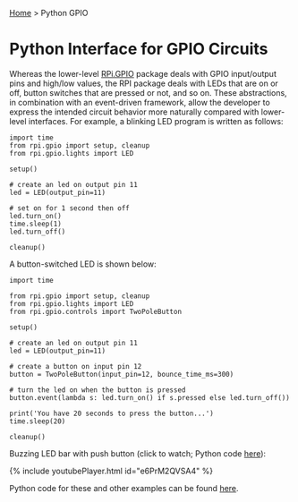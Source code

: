 [Home](../index.md) > Python GPIO

# Python Interface for GPIO Circuits
Whereas the lower-level [RPi.GPIO](https://pypi.org/project/RPi.GPIO/) package deals with GPIO input/output pins and 
high/low values, the RPI package deals with LEDs that are on or off, button switches that are pressed or not, and so on. 
These abstractions, in combination with an event-driven framework, allow the developer to express the intended circuit 
behavior more naturally compared with lower-level interfaces. For example, a blinking LED program is written as follows:
```
import time
from rpi.gpio import setup, cleanup
from rpi.gpio.lights import LED

setup()

# create an led on output pin 11
led = LED(output_pin=11)

# set on for 1 second then off
led.turn_on()
time.sleep(1)
led.turn_off()

cleanup()
```
A button-switched LED is shown below:

```
import time

from rpi.gpio import setup, cleanup
from rpi.gpio.lights import LED
from rpi.gpio.controls import TwoPoleButton

setup()

# create an led on output pin 11
led = LED(output_pin=11)

# create a button on input pin 12
button = TwoPoleButton(input_pin=12, bounce_time_ms=300)

# turn the led on when the button is pressed
button.event(lambda s: led.turn_on() if s.pressed else led.turn_off())

print('You have 20 seconds to press the button...')
time.sleep(20)

cleanup()
```

Buzzing LED bar with push button (click to watch; Python code [here](https://github.com/MatthewGerber/rpi/blob/main/src/rpi/gpio/examples/buzzing_led_bar_with_button.py)):

{% include youtubePlayer.html id="e6PrM2QVSA4" %}

Python code for these and other examples can be found [here](https://github.com/MatthewGerber/rpi/tree/main/src/rpi/gpio/examples).
